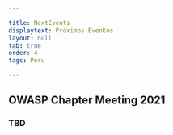 ```yaml
---

title: NextEvents
displaytext: Próximos Eventos
layout: null
tab: true
order: 4
tags: Peru

---
```


## OWASP Chapter Meeting 2021

### TBD

